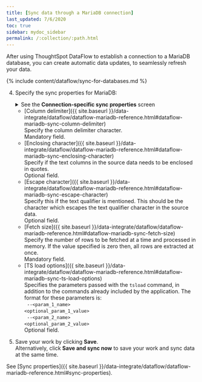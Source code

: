 ```yaml
---
title: [Sync data through a MariaDB connection]
last_updated: 7/6/2020
toc: true
sidebar: mydoc_sidebar
permalink: /:collection/:path.html
---
```

After using ThoughtSpot DataFlow to establish a connection to a MariaDB database, you can create automatic data updates, to seamlessly refresh your data.

{% include content/dataflow/sync-for-databases.md %}

4. Specify the sync properties for MariaDB:

   <details>
     <summary>See the <strong>Connection-specific sync properties</strong> screen</summary>
     <p><img src="../../images/dataflow-set-sync-properties-draft.png" alt="Enter sync details" /></p>
   </details>

   <!--![Enter connection details]({{ site.baseurl }}/images/dataflow-mariadb-sync.png "Enter connection details")-->

   * [Column delimiter]({{ site.baseurl }}/data-integrate/dataflow/dataflow-mariadb-reference.html#dataflow-mariadb-sync-column-delimiter)<br/>Specify the column delimiter character.<br/>Mandatory field.
   * [Enclosing character]({{ site.baseurl }}/data-integrate/dataflow/dataflow-mariadb-reference.html#dataflow-mariadb-sync-enclosing-character)<br/>Specify if the text columns in the source data needs to be enclosed in quotes.<br/>Optional field.
   * [Escape character]({{ site.baseurl }}/data-integrate/dataflow/dataflow-mariadb-reference.html#dataflow-mariadb-sync-escape-character)<br/>Specify this if the text qualifier is mentioned. This should be the character which escapes the text qualifier character in the source data.<br/>Optional field.
   * [Fetch size]({{ site.baseurl }}/data-integrate/dataflow/dataflow-mariadb-reference.html#dataflow-mariadb-sync-fetch-size)<br/>Specify the number of rows to be fetched at a time and processed in memory. If the value specified is zero then, all rows are extracted at once.<br/>Mandatory field.
   * [TS load options]({{ site.baseurl }}/data-integrate/dataflow/dataflow-mariadb-reference.html#dataflow-mariadb-sync-ts-load-options)<br/>Specifies the parameters passed with the <code>tsload</code> command, in addition to the commands already included by the application. The format for these parameters is:<br/><code> --&lt;param_1_name&gt; &lt;optional_param_1_value&gt;</code><br/><code> --&lt;param_2_name&gt; &lt;optional_param_2_value&gt;</code><br/>Optional field.

5. Save your work by clicking **Save**.<br/>Alternatively, click **Save and sync now** to save your work and sync data at the same time.

See [Sync properties]({{ site.baseurl }}/data-integrate/dataflow/dataflow-mariadb-reference.html#sync-properties).
